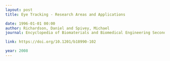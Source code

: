 ```yaml
---
layout: post
title: Eye Tracking - Research Areas and Applications

date: 1996-01-01 00:00
author: Richardson, Daniel and Spivey, Michael
journal: Encyclopedia of Biomaterials and Biomedical Engineering Second Edition - Four Volume Set

link: https://doi.org/10.1201/b18990-102

year: 2008
---
```




